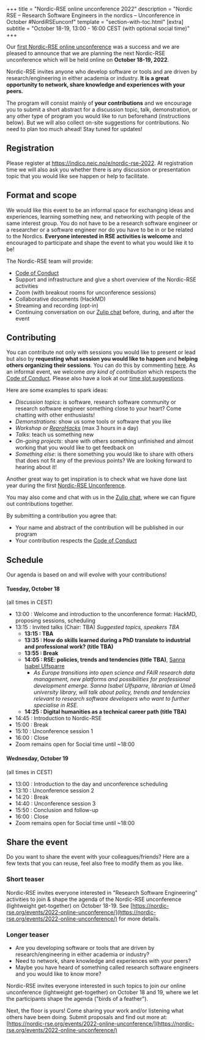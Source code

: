 +++
title = "Nordic-RSE online unconference 2022"
description = "Nordic RSE – Research Software Engineers in the nordics – Unconference in October #NordiRSEunconf"
template = "section-with-toc.html"
[extra]
subtitle = "October 18-19, 13:00 - 16:00 CEST (with optional social time)"
+++

Our [first Nordic-RSE online unconference](/events/2021-online-unconference)
was a success and we are pleased to announce that we are planning the next
Nordic-RSE unconference which will be held online on **October 18-19, 2022**.

Nordic-RSE invites anyone who develop software or tools and are driven by
research/engineering in either academia or industry.
**It is a great opportunity to network, share knowledge and experiences with
your peers.**

The program will consist mainly of **your contributions** and we encourage you
to submit a short abstract for a discussion topic, talk, demonstration, or any
other type of program you would like to run beforehand (instructions below).
But we will also collect on-site suggestions for contributions. No need to plan
too much ahead! Stay tuned for updates!


## Registration

Please register at <https://indico.neic.no/e/nordic-rse-2022>. At registration
time we will also ask you whether there is any discussion or presentation topic
that you would like see happen or help to facilitate.


## Format and scope

We would like this event to be an informal space for exchanging ideas and
experiences, learning something new, and networking with people of the same
interest group. You do not have to be a research software engineer or a
researcher or a software engineer nor do you have to be in or be related to the
Nordics. **Everyone interested in RSE activities is welcome** and encouraged to
participate and shape the event to what you would like it to be!

The Nordic-RSE team will provide:
- [Code of Conduct](https://nordic-rse.org/about/code-of-conduct/)
- Support and infrastructure and give a short overview of the Nordic-RSE activities
- Zoom (with breakout rooms for unconference sessions)
- Collaborative documents (HackMD)
- Streaming and recording (opt-in)
- Continuing conversation on our [Zulip chat](https://coderefinery.zulipchat.com/#narrow/stream/213720-nordic-rse)
  before, during, and after the event


## Contributing

You can contribute not only with sessions you would like to present or lead but
also by **requesting what session you would like to happen** and **helping
others organizing their sessions**.  You can do this by commenting
[here](https://github.com/nordic-rse/conference-contributions/issues).
As an informal event, we welcome *any kind of contribution* which respects the
[Code of
Conduct](https://nordic-rse.org/about/code-of-conduct/code-of-conduct).
Please also have a look at our [time slot suggestions](https://github.com/nordic-rse/conference-contributions/blob/main/.github/ISSUE_TEMPLATE/unconference-contribution.md).

Here are some examples to spark ideas:
- *Discussion topics*: is software, research software community or research software engineer something close to your heart? Come chatting with other enthusiasts!
- *Demonstrations:* show us some tools or software that you like
- *Workshop or [ReproHacks](https://reprohack.github.io/reprohack-hq/)* (max 3 hours in a day)
- *Talks*: teach us something new
- *On-going projects*: share with others something unfinished and almost working that you would like to get feedback on
- *Something else*: is there something you would like to share with others that
  does not fit any of the previous points? We are looking forward to hearing
  about it!

Another great way to get inspiration is to check what we have done last year
during the first [Nordic-RSE
Unconference](https://nordic-rse.org/events/2021-online-unconference/).

You may also come and chat with us in the [Zulip
chat](https://coderefinery.zulipchat.com/#narrow/stream/213720-nordic-rse),
where we can figure out contributions together.

By submitting a contribution you agree that:
- Your name and abstract of the contribution will be published in our program
- Your contribution respects the [Code of Conduct](https://nordic-rse.org/about/code-of-conduct)


## Schedule

Our agenda is based on and will evolve with your contributions!


#### Tuesday, October 18

(all times in CEST)

- 13:00 : Welcome and introduction to the unconference format: HackMD, proposing sessions, scheduling
- 13:15 : Invited talks (Chair: TBA) _Suggested topics, speakers TBA_
  - **13:15 : TBA**
  - **13:35 : How do skills learned during a PhD translate to industrial and professional work? (title TBA)**
  - **13:55 : Break**
  - **14:05 : RSE: policies, trends and tendencies (title TBA)**, [Sanna Isabel Ulfsparre](https://www.umu.se/en/staff/sanna-isabel-ulfsparre/)
    - _As Europe transitions into open science and FAIR research data management, new platforms and possibilities for professional development emerge. Sanna Isabel Ulfsparre, librarian at Umeå university library, will talk about policy, trends and tendencies relevant to research software developers who want to further specialise in RSE._
  - **14:25 : Digital humanities as a technical career path (title TBA)**
- 14:45 : Introduction to Nordic-RSE
- 15:00 : Break
- 15:10 : Unconference session 1
- 16:00 : Close
- Zoom remains open for Social time until ~18:00


#### Wednesday, October 19

(all times in CEST)

- 13:00 : Introduction to the day and unconference scheduling
- 13:10 : Unconference session 2
- 14:20 : Break
- 14:40 : Unconference session 3
- 15:50 : Conclusion and follow-up
- 16:00 : Close
- Zoom remains open for Social time until ~18:00


## Share the event

Do you want to share the event with your colleagues/friends? Here are a few
texts that you can reuse, feel also free to modify them as you like.


### Short teaser

Nordic-RSE invites everyone interested in "Research Software Engineering"
activities to join & shape the agenda of the Nordic-RSE unconference
(lightweight get-together) on October 18-19. See
[https://nordic-rse.org/events/2022-online-unconference/](https://nordic-rse.org/events/2022-online-unconference/)
for more details.


### Longer teaser

* Are you developing software or tools that are driven by research/engineering in either academia or industry?
* Need to network, share knowledge and experiences with your peers?
* Maybe you have heard of something called research software engineers and you would like to know more?

Nordic-RSE invites everyone interested in such topics to join our online
unconference (lightweight get-together) on October 18 and 19, where we let the
participants shape the agenda ("birds of a feather").

Next, the floor is yours! Come sharing your work and/or listening what others
have been doing. Submit proposals and find out more at:
[https://nordic-rse.org/events/2022-online-unconference/](https://nordic-rse.org/events/2022-online-unconference/)
